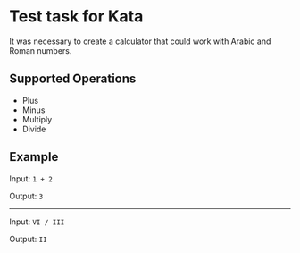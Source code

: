 # Test task for Kata
It was necessary to create a calculator that could work 
with Arabic and Roman numbers.
## Supported Operations
- Plus
- Minus
- Multiply
- Divide

## Example
Input: `1 + 2`

Output: `3`

***

Input: `VI / III`

Output: `II`
